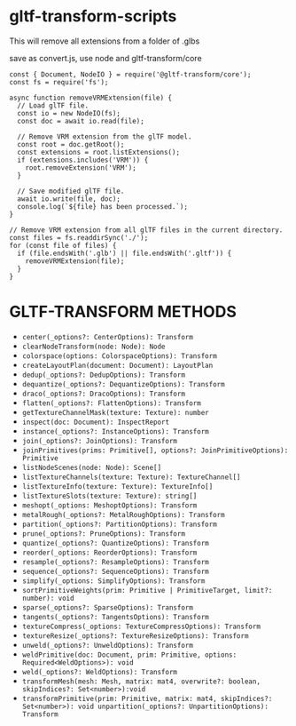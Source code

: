 # gltf-transform-scripts

This will remove all extensions from a folder of .glbs

save as convert.js, use node and gltf-transform/core

```
const { Document, NodeIO } = require('@gltf-transform/core');
const fs = require('fs');

async function removeVRMExtension(file) {
  // Load glTF file.
  const io = new NodeIO(fs);
  const doc = await io.read(file);

  // Remove VRM extension from the glTF model.
  const root = doc.getRoot();
  const extensions = root.listExtensions();
  if (extensions.includes('VRM')) {
    root.removeExtension('VRM');
  }

  // Save modified glTF file.
  await io.write(file, doc);
  console.log(`${file} has been processed.`);
}

// Remove VRM extension from all glTF files in the current directory.
const files = fs.readdirSync('./');
for (const file of files) {
  if (file.endsWith('.glb') || file.endsWith('.gltf')) {
    removeVRMExtension(file);
  }
}
```


 # GLTF-TRANSFORM METHODS

* `center(_options?: CenterOptions): Transform`
* `clearNodeTransform(node: Node): Node`
* `colorspace(options: ColorspaceOptions): Transform`
* `createLayoutPlan(document: Document): LayoutPlan`
* `dedup(_options?: DedupOptions): Transform`
* `dequantize(_options?: DequantizeOptions): Transform`
* `draco(_options?: DracoOptions): Transform`
* `flatten(_options?: FlattenOptions): Transform`
* `getTextureChannelMask(texture: Texture): number`
* `inspect(doc: Document): InspectReport`
* `instance(_options?: InstanceOptions): Transform`
* `join(_options?: JoinOptions): Transform`
* `joinPrimitives(prims: Primitive[], options?: JoinPrimitiveOptions): Primitive`
* `listNodeScenes(node: Node): Scene[]`
* `listTextureChannels(texture: Texture): TextureChannel[]`
* `listTextureInfo(texture: Texture): TextureInfo[]`
* `listTextureSlots(texture: Texture): string[]`
* `meshopt(_options: MeshoptOptions): Transform`
* `metalRough(_options?: MetalRoughOptions): Transform`
* `partition(_options?: PartitionOptions): Transform`
* `prune(_options?: PruneOptions): Transform`
* `quantize(_options?: QuantizeOptions): Transform`
* `reorder(_options: ReorderOptions): Transform`
* `resample(_options?: ResampleOptions): Transform`
* `sequence(_options?: SequenceOptions): Transform`
* `simplify(_options: SimplifyOptions): Transform`
* `sortPrimitiveWeights(prim: Primitive | PrimitiveTarget, limit?: number): void`
* `sparse(_options?: SparseOptions): Transform`
* `tangents(_options?: TangentsOptions): Transform`
* `textureCompress(_options: TextureCompressOptions): Transform`
* `textureResize(_options?: TextureResizeOptions): Transform`
* `unweld(_options?: UnweldOptions): Transform`
* `weldPrimitive(doc: Document, prim: Primitive, options: Required<WeldOptions>): void`
* `weld(_options?: WeldOptions): Transform`
* `transformMesh(mesh: Mesh, matrix: mat4, overwrite?: boolean, skipIndices?: Set<number>):void`
* `transformPrimitive(prim: Primitive, matrix: mat4, skipIndices?: Set<number>): void
    unpartition(_options?: UnpartitionOptions): Transform`
